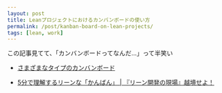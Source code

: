 ```yaml
---
layout: post
title: Leanプロジェクトにおけるカンバンボードの使い方
permalink: /post/kanban-board-on-lean-projects/
tags: [lean, work]
---
```


この記事見てて、「カンバンボードってなんだ…」って半笑い

- [さまざまなタイプのカンバンボード](http://www.infoq.com/jp/news/2015/09/kanban-board)

- [5分で理解するリーンな「かんばん」 | 『リーン開発の現場』越境せよ！](http://lean-trenches.com/one-day-in-kanban-land/)